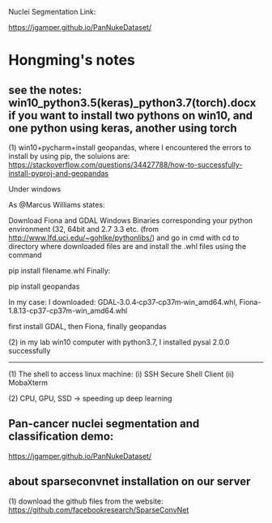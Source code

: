 Nuclei Segmentation Link:

https://jgamper.github.io/PanNukeDataset/




# Hongming's notes
## see the notes: win10_python3.5(keras)_python3.7(torch).docx if you want to install two pythons on win10, and one python using keras, another using torch

(1) win10+pycharm+install geopandas, where I encountered the errors to install by using pip, the soluions are:
https://stackoverflow.com/questions/34427788/how-to-successfully-install-pyproj-and-geopandas

Under windows

As @Marcus Williams states:

Download Fiona and GDAL Windows Binaries corresponding your python environment (32, 64bit and 2.7 3.3 etc. (from http://www.lfd.uci.edu/~gohlke/pythonlibs/) and go in cmd with cd to directory where downloaded files are and install the .whl files using the command

pip install filename.whl
Finally:

pip install geopandas

In my case: I downloaded: GDAL‑3.0.4‑cp37‑cp37m‑win_amd64.whl, Fiona-1.8.13-cp37-cp37m-win_amd64.whl

first install GDAL, then Fiona, finally geopandas

(2) in my lab win10 computer with python3.7, I installed pysal 2.0.0 successfully

---------------------------------------------------------------------------------
(1) The shell to access linux machine: (i) SSH Secure Shell Client (ii) MobaXterm

(2) CPU, GPU, SSD -> speeding up deep learning

## Pan-cancer nuclei segmentation and classification demo:
https://jgamper.github.io/PanNukeDataset/

## about sparseconvnet installation on our server

(1) download the github files from the website: https://github.com/facebookresearch/SparseConvNet
